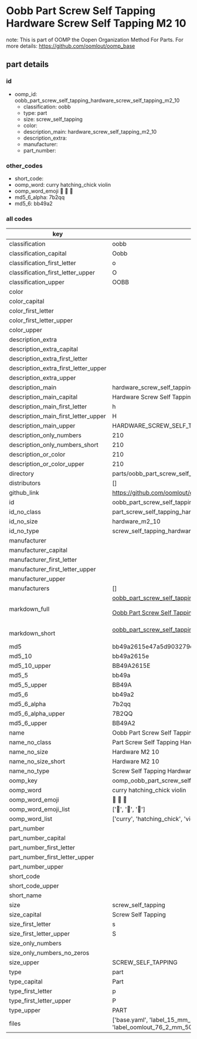 # Oobb Part Screw Self Tapping Hardware Screw Self Tapping M2 10  

note: This is part of OOMP the Oopen Organization Method For Parts. For more details: https://github.com/oomlout/oomp_base

##  part details





### id
* oomp_id: oobb_part_screw_self_tapping_hardware_screw_self_tapping_m2_10
  * classification: oobb
  * type: part
  * size: screw_self_tapping
  * color: 
  * description_main: hardware_screw_self_tapping_m2_10
  * description_extra: 
  * manufacturer: 
  * part_number: 

### other_codes
* short_code: 
* oomp_word: curry hatching_chick violin
* oomp_word_emoji :curry: :hatching_chick: :violin:
* md5_6_alpha: 7b2qq
* md5_6: bb49a2

### all codes 
| key | value |  
| --- | --- |  
| classification | oobb |  
| classification_capital | Oobb |  
| classification_first_letter | o |  
| classification_first_letter_upper | O |  
| classification_upper | OOBB |  
| color |  |  
| color_capital |  |  
| color_first_letter |  |  
| color_first_letter_upper |  |  
| color_upper |  |  
| description_extra |  |  
| description_extra_capital |  |  
| description_extra_first_letter |  |  
| description_extra_first_letter_upper |  |  
| description_extra_upper |  |  
| description_main | hardware_screw_self_tapping_m2_10 |  
| description_main_capital | Hardware Screw Self Tapping M2.10 |  
| description_main_first_letter | h |  
| description_main_first_letter_upper | H |  
| description_main_upper | HARDWARE_SCREW_SELF_TAPPING_M2_10 |  
| description_only_numbers | 210 |  
| description_only_numbers_short | 210 |  
| description_or_color | 210 |  
| description_or_color_upper | 210 |  
| directory | parts/oobb_part_screw_self_tapping_hardware_screw_self_tapping_m2_10 |  
| distributors | [] |  
| github_link | https://github.com/oomlout/oomlout_oomp_part_src/tree/main/parts/oobb_part_screw_self_tapping_hardware_screw_self_tapping_m2_10/working |  
| id | oobb_part_screw_self_tapping_hardware_screw_self_tapping_m2_10 |  
| id_no_class | part_screw_self_tapping_hardware_screw_self_tapping_m2_10 |  
| id_no_size | hardware_m2_10 |  
| id_no_type | screw_self_tapping_hardware_screw_self_tapping_m2_10 |  
| manufacturer |  |  
| manufacturer_capital |  |  
| manufacturer_first_letter |  |  
| manufacturer_first_letter_upper |  |  
| manufacturer_upper |  |  
| manufacturers | [] |  
| markdown_full | [oobb_part_screw_self_tapping_hardware_screw_self_tapping_m2_10](https://github.com/oomlout/oomlout_oomp_part_src/tree/main/parts/oobb_part_screw_self_tapping_hardware_screw_self_tapping_m2_10/working)<br>[](https://github.com/oomlout/oomlout_oomp_part_src/tree/main/parts/oobb_part_screw_self_tapping_hardware_screw_self_tapping_m2_10/working)<br>[Oobb Part Screw Self Tapping Hardware Screw Self Tapping M2 10](https://github.com/oomlout/oomlout_oomp_part_src/tree/main/parts/oobb_part_screw_self_tapping_hardware_screw_self_tapping_m2_10/working)<br><br> |  
| markdown_short | [oobb_part_screw_self_tapping_hardware_screw_self_tapping_m2_10](https://github.com/oomlout/oomlout_oomp_part_src/tree/main/parts/oobb_part_screw_self_tapping_hardware_screw_self_tapping_m2_10/working)<br><br> |  
| md5 | bb49a2615e47a5d903279db453c764f8 |  
| md5_10 | bb49a2615e |  
| md5_10_upper | BB49A2615E |  
| md5_5 | bb49a |  
| md5_5_upper | BB49A |  
| md5_6 | bb49a2 |  
| md5_6_alpha | 7b2qq |  
| md5_6_alpha_upper | 7B2QQ |  
| md5_6_upper | BB49A2 |  
| name | Oobb Part Screw Self Tapping Hardware Screw Self Tapping M2 10 |  
| name_no_class | Part Screw Self Tapping Hardware Screw Self Tapping M2 10 |  
| name_no_size | Hardware M2 10 |  
| name_no_size_short | Hardware M2 10 |  
| name_no_type | Screw Self Tapping Hardware Screw Self Tapping M2 10 |  
| oomp_key | oomp_oobb_part_screw_self_tapping_hardware_screw_self_tapping_m2_10 |  
| oomp_word | curry hatching_chick violin |  
| oomp_word_emoji | :curry: :hatching_chick: :violin: |  
| oomp_word_emoji_list | [':curry:', ':hatching_chick:', ':violin:'] |  
| oomp_word_list | ['curry', 'hatching_chick', 'violin'] |  
| part_number |  |  
| part_number_capital |  |  
| part_number_first_letter |  |  
| part_number_first_letter_upper |  |  
| part_number_upper |  |  
| short_code |  |  
| short_code_upper |  |  
| short_name |  |  
| size | screw_self_tapping |  
| size_capital | Screw Self Tapping |  
| size_first_letter | s |  
| size_first_letter_upper | S |  
| size_only_numbers |  |  
| size_only_numbers_no_zeros |  |  
| size_upper | SCREW_SELF_TAPPING |  
| type | part |  
| type_capital | Part |  
| type_first_letter | p |  
| type_first_letter_upper | P |  
| type_upper | PART |  
| files | ['base.yaml', 'label_15_mm_30_mm.pdf', 'label_15_mm_30_mm.svg', 'label_76_2_mm_50_8_mm.pdf', 'label_76_2_mm_50_8_mm.svg', 'label_oomlout_76_2_mm_50_8_mm.pdf', 'label_oomlout_76_2_mm_50_8_mm.svg', 'readme.md', 'working.json', 'working.yaml'] |  
